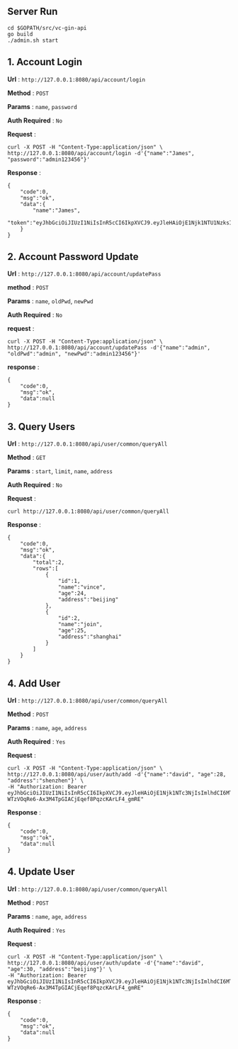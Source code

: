 ## Server Run
```shell script
cd $GOPATH/src/vc-gin-api
go build
./admin.sh start
```

## 1. Account Login

**Url** : `http://127.0.0.1:8080/api/account/login`

**Method** : `POST`

**Params** : `name`, `password`

**Auth Required** : `No`

**Request** :

```shell script
curl -X POST -H "Content-Type:application/json" \
http://127.0.0.1:8080/api/account/login -d'{"name":"James", "password":"admin123456"}'
```
**Response** :

```
{
    "code":0,
    "msg":"ok",
    "data":{
        "name":"James",
        "token":"eyJhbGciOiJIUzI1NiIsInR5cCI6IkpXVCJ9.eyJleHAiOjE1Njk1NTU1NzksImlhdCI6MTU2OTU1NTI3OSwiaWQiOjEsIm5iZiI6MTU2OTU1NTI3OSwidXNlcm5hbWUiOiJKYW1lcyJ9.fsfgR494cmJiO7Jq0uRJqOdVGz9icZ5JnkHtWcbTiFs"
    }
}
```

## 2. Account Password Update

**Url** : `http://127.0.0.1:8080/api/account/updatePass`

**method** : `POST`

**Params** : `name`, `oldPwd`, `newPwd`

**Auth Required** : `No`

**request** :

```shell script
curl -X POST -H "Content-Type:application/json" \
http://127.0.0.1:8080/api/account/updatePass -d'{"name":"admin", "oldPwd":"admin", "newPwd":"admin123456"}'
```
**response** :

```
{
    "code":0,
    "msg":"ok",
    "data":null
}
```

## 3. Query Users

**Url** : `http://127.0.0.1:8080/api/user/common/queryAll`

**Method** : `GET`

**Params** : `start`, `limit`, `name`, `address`

**Auth Required** : `No`

**Request** :

```shell script
curl http://127.0.0.1:8080/api/user/common/queryAll
```

**Response**  :

```
{
    "code":0,
    "msg":"ok",
    "data":{
        "total":2,
        "rows":[
            {
                "id":1,
                "name":"vince",
                "age":24,
                "address":"beijing"
            },
            {
                "id":2,
                "name":"join",
                "age":25,
                "address":"shanghai"
            }
        ]
    }
}
```

## 4. Add User

**Url** : `http://127.0.0.1:8080/api/user/common/queryAll`

**Method** : `POST`

**Params** : `name`, `age`, `address`

**Auth Required** : `Yes`

**Request** :

```shell script
curl -X POST -H "Content-Type:application/json" \
http://127.0.0.1:8080/api/user/auth/add -d'{"name":"david", "age":28, "address":"shenzhen"}' \
-H "Authorization: Bearer eyJhbGciOiJIUzI1NiIsInR5cCI6IkpXVCJ9.eyJleHAiOjE1Njk1NTc3NjIsImlhdCI6MTU2OTU1NzE2MiwiaWQiOjEsIm5iZiI6MTU2OTU1NzE2MiwidXNlcm5hbWUiOiJKYW1lcyJ9.-WTzVOqRe6-Ax3M4TpGIACjEqef8PqzcKArLF4_gmRE"
```

**Response**  :
```shell script
{
    "code":0,
    "msg":"ok",
    "data":null
}
```

## 4. Update User

**Url** : `http://127.0.0.1:8080/api/user/common/queryAll`

**Method** : `POST`

**Params** : `name`, `age`, `address`

**Auth Required** : `Yes`

**Request** :

```shell script
curl -X POST -H "Content-Type:application/json" \
http://127.0.0.1:8080/api/user/auth/update -d'{"name":"david", "age":30, "address":"beijing"}' \
-H "Authorization: Bearer eyJhbGciOiJIUzI1NiIsInR5cCI6IkpXVCJ9.eyJleHAiOjE1Njk1NTc3NjIsImlhdCI6MTU2OTU1NzE2MiwiaWQiOjEsIm5iZiI6MTU2OTU1NzE2MiwidXNlcm5hbWUiOiJKYW1lcyJ9.-WTzVOqRe6-Ax3M4TpGIACjEqef8PqzcKArLF4_gmRE"
```

**Response**  :
```
{
    "code":0,
    "msg":"ok",
    "data":null
}
```